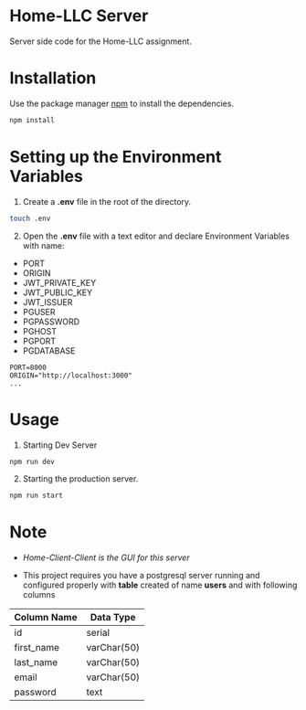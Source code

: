 
# Home-LLC Server

Server side code for the Home-LLC assignment.

# Installation

Use the package manager [npm](https://docs.npmjs.com/downloading-and-installing-node-js-and-npm) to install the dependencies.

```bash
npm install
```

# Setting up the Environment Variables

1. Create a **.env** file in the root of the directory.

```bash
touch .env
```

2. Open the **.env** file with a text editor and declare Environment Variables with name:
+ PORT
+ ORIGIN
+ JWT_PRIVATE_KEY
+ JWT_PUBLIC_KEY
+ JWT_ISSUER
+ PGUSER
+ PGPASSWORD
+ PGHOST
+ PGPORT
+ PGDATABASE

```
PORT=8000
ORIGIN="http://localhost:3000"
... 
```

# Usage

1. Starting Dev Server
```bash
npm run dev
```

2. Starting the production server.
```bash
npm run start
```

# Note
+ *Home-Client-Client is the GUI for this server* 

+ This project requires you have a postgresql server running and configured properly with **table** created of name **users** and with following columns

| Column Name | Data Type |
|-------------|-----------|
|id           |serial     |
|first_name   |varChar(50)|
|last_name    |varChar(50)|
|email        |varChar(50)|
|password     |text       |
